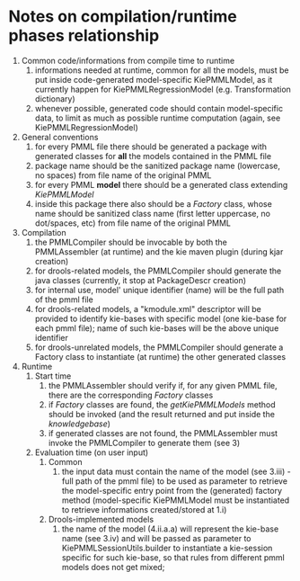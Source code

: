 Notes on compilation/runtime phases relationship
================================================

1. Common code/informations from compile time to runtime
    1. informations needed at runtime, common for all the models, must be put inside code-generated model-specific KiePMMLModel, as it currently happen for KiePMMLRegressionModel (e.g. Transformation dictionary)
    2. whenever possible, generated code should contain model-specific data, to limit as much as possible runtime computation (again, see KiePMMLRegressionModel)
2. General conventions
    1. for every PMML file there should be generated a package with generated classes for **all** the models contained in the PMML file   
    2. package name should be the sanitized package name (lowercase, no spaces) from file name of the original PMML
    3. for every PMML **model** there should be a generated class extending _KiePMMLModel_
    4. inside this package there also should be a _Factory_ class, whose name should be sanitized class name (first letter uppercase, no dot/spaces, etc) from file name of the original PMML
3. Compilation
    1. the PMMLCompiler should be invocable by  both the PMMLAssembler (at runtime) and the kie maven plugin (during kjar creation)
    2. for drools-related models, the PMMLCompiler should generate the java classes (currently, it stop at PackageDescr creation)
    3. for internal use, model' unique identifier (name) will be the full path of the pmml file
    4. for drools-related models, a "kmodule.xml" descriptor will be provided to identify kie-bases with specific model (one kie-base for each pmml file); name of such kie-bases will be the above unique identifier
    5. for drools-unrelated models, the PMMLCompiler should generate a Factory class to instantiate (at runtime) the other generated classes
4. Runtime
    1. Start time
        1. the PMMLAssembler should verify if, for any given PMML file, there are the corresponding _Factory_ classes
        2. if _Factory_ classes are found, the _getKiePMMLModels_ method should be invoked (and the result returned and put inside the _knowledgebase_)
        3. if generated classes are not found, the PMMLAssembler must invoke the PMMLCompiler to generate them (see 3)
    2. Evaluation time (on user input)
        1. Common
            1. the input data must contain the name of the model (see 3.iii) - full path of the pmml file) to be used as parameter to retrieve the model-specific entry point from the (generated) factory method (model-specific KiePMMLModel must be instantiated to retrieve informations created/stored at 1.i)
        2. Drools-implemented models
            1. the name of the model (4.ii.a.a) will represent the kie-base name (see 3.iv) and will be passed as parameter to KiePMMLSessionUtils.builder to instantiate a kie-session specific for such kie-base, so that rules from different pmml models does not get mixed;
